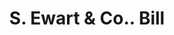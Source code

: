 ---
doi: 10.7916/D8TX4SHJ
date_other: '1890'
date_other_textual: 1890-1899
form: printed ephemera
genre:
- Invoices
name:
- S. Ewart & Co.
object_in_context_url: https://biggert.cul.columbia.edu/items/view/ave_biggert_01490
subject_hierarchical_geographic:
- Pittsburgh, Pennsylvania, United States
subject_name:
- S. Ewart & Co.
title: S. Ewart & Co.. Bill
sort_title: S. Ewart & Co.. Bill
call_number: ave_biggert_01490
coordinates:
- 40.439722222222215,-79.97638888888889
pid: ave_biggert_01490
identifiers: ave_biggert_01490
permalink: /biggert/ave_biggert_01490/
layout: iiif-image-page
---